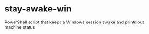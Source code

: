 # stay-awake-win
PowerShell script that keeps a Windows session awake and prints out machine status
